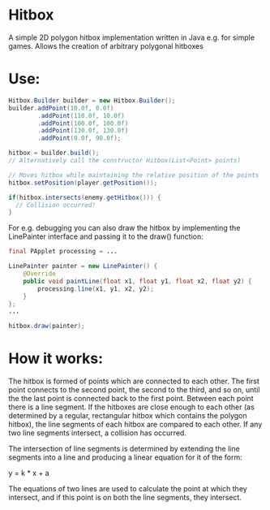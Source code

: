 # Hitbox
A simple 2D polygon hitbox implementation written in Java e.g. for simple games.
Allows the creation of arbitrary polygonal hitboxes

# Use:

```Java
Hitbox.Builder builder = new Hitbox.Builder();
builder.addPoint(10.0f, 0.0f)
		.addPoint(110.0f, 10.0f)
		.addPoint(100.0f, 100.0f)
		.addPoint(130.0f, 130.0f)
		.addPoint(0.0f, 90.0f);

hitbox = builder.build();
// Alternatively call the constructor Hitbox(List<Point> points)

// Moves hitbox while maintaining the relative position of the points
hitbox.setPosition(player.getPosition());

if(hitbox.intersects(enemy.getHitbox())) {
  // Collision occurred!
}
```

For e.g. debugging you can also draw the hitbox by implementing the LinePainter interface and passing it to the draw() function:
```Java
final PApplet processing = ...

LinePainter painter = new LinePainter() {
	@Override
	public void paintLine(float x1, float y1, float x2, float y2) {
		processing.line(x1, y1, x2, y2);
	}
};
...

hitbox.draw(painter);
```

# How it works:
The hitbox is formed of points which are connected to each other. The first point connects to the second point, the second to the third, and so on, until the the last point is connected back to the first point. Between each point there is a line segment. If the hitboxes are close enough to each other (as determined by a regular, rectangular hitbox which contains the polygon hitbox), the line segments of each hitbox are compared to each other. If any two line segments intersect, a collision has occurred.

The intersection of line segments is determined by extending the line segments into a line and producing a linear equation for it of the form:

y = k * x + a

The equations of two lines are used to calculate the point at which they intersect, and if this point is on both the line segments, they intersect.